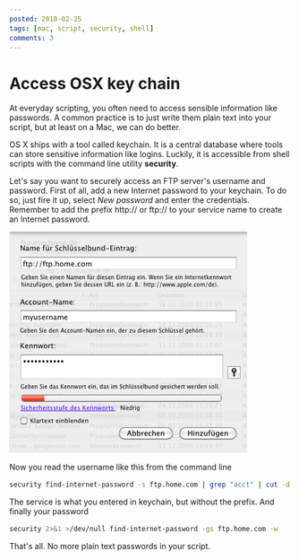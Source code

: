 ```yaml
---
posted: 2010-02-25
tags: [mac, script, security, shell]
comments: 3
---
```


# Access OSX key chain

At everyday scripting, you often need to access sensible information
like passwords. A common practice is to just write them plain text into
your script, but at least on a Mac, we can do better.

OS X ships with a
tool called keychain. It is a central database where tools can store
sensitive information like logins. Luckily, it is accessible from shell
scripts with the command line utility **security**.

Let's say you want
to securely access an FTP server's username and password. First of all,
add a new Internet password to your keychain. To do so, just fire it up,
select *New password* and enter the credentials. Remember to add the
prefix http:// or ftp:// to your service name to create an Internet
password.

![Keychain Internet Password](keychain-internet-password.png)

Now you read the username like this from the command line

```bash
security find-internet-password -s ftp.home.com | grep "acct" | cut -d '"' -f 4
```

The service is what you entered in keychain, but without the prefix. And
finally your password

```bash
security 2>&1 >/dev/null find-internet-password -gs ftp.home.com -w
```

That's all. No more plain text passwords in your script.
